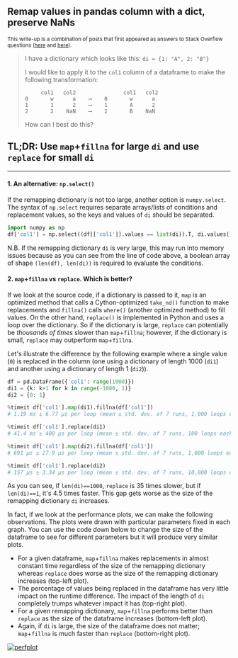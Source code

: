 ## Remap values in pandas column with a dict, preserve NaNs

<sup> This write-up is a combination of posts that first appeared as answers to Stack Overflow questions ([here](https://stackoverflow.com/a/75933438/19123103) and [here](https://stackoverflow.com/a/73436639/19123103)). </sup>


> I have a dictionary which looks like this: `di = {1: "A", 2: "B"}`
> 
> I would like to apply it to the `col1` column of a dataframe to make the following transformation:
> ```none
>      col1   col2               col1   col2
> 0       w      a    ⟶    0       w      a
> 1       1      2    ⟶    1       A      2
> 2       2    NaN    ⟶    2       B    NaN
> ```
> How can I best do this?


## TL;DR: Use `map`+`fillna` for large `di` and use `replace` for small `di`

---

#### 1. An alternative: `np.select()`

If the remapping dictionary is not too large, another option is `numpy.select`. The syntax of `np.select` requires separate arrays/lists of conditions and replacement values, so the keys and values of `di` should be separated.
```python
import numpy as np
df['col1'] = np.select((df[['col1']].values == list(di)).T, di.values(), df['col1'])
```
N.B. If the remapping dictionary `di` is very large, this may run into memory issues because as you can see from the line of code above, a boolean array of shape `(len(df), len(di))` is required to evaluate the conditions.

#### 2. `map`+`fillna` vs `replace`. Which is better?

If we look at the source code, if a dictionary is passed to it, `map` is an optimized method that calls a Cython-optimized `take_nd()` function to make replacements and `fillna()` calls `where()` (another optimized method) to fill values. On the other hand, `replace()` is implemented in Python and uses a loop over the dictionary. So if the dictionary is large, `replace` can potentially be _thousands of times_ slower than `map`+`fillna`; however, if the dictionary is small, `replace` may outperform `map`+`fillna`. 

Let's illustrate the difference by the following example where a single value (`0`) is replaced in the column (one using a dictionary of length 1000 (`di1`) and another using a dictionary of length 1 (`di2`)).
```python
df = pd.DataFrame({'col1': range(1000)})
di1 = {k: k+1 for k in range(-1000, 1)}
di2 = {0: 1}

%timeit df['col1'].map(di1).fillna(df['col1'])
# 1.19 ms ± 6.77 µs per loop (mean ± std. dev. of 7 runs, 1,000 loops each)

%timeit df['col1'].replace(di1)
# 41.4 ms ± 400 µs per loop (mean ± std. dev. of 7 runs, 100 loops each)

%timeit df['col1'].map(di2).fillna(df['col1'])
# 691 µs ± 27.9 µs per loop (mean ± std. dev. of 7 runs, 1,000 loops each)

%timeit df['col1'].replace(di2)
# 157 µs ± 3.34 µs per loop (mean ± std. dev. of 7 runs, 10,000 loops each)
```
As you can see, if `len(di)==1000`, `replace` is 35 times slower, but if `len(di)==1`, it's 4.5 times faster. This gap gets worse as the size of the remapping dictionary `di` increases.

In fact, if we look at the performance plots, we can make the following observations. The plots were drawn with particular parameters fixed in each graph. You can use the code down below to change the size of the dataframe to see for different parameters but it will produce very similar plots.

- For a given dataframe, `map`+`fillna` makes replacements in almost constant time regardless of the size of the remapping dictionary whereas `replace` does worse as the size of the remapping dictionary increases (top-left plot).
- The percentage of values being replaced in the dataframe has very little impact on the runtime difference. The impact of the length of `di` completely trumps whatever impact it has (top-right plot).
- For a given remapping dictionary, `map`+`fillna` performs better than `replace` as the size of the dataframe increases (bottom-left plot).
- Again, if `di` is large, the size of the dataframe does not matter; `map`+`fillna` is much faster than `replace` (bottom-right plot).

[![perfplot][1]][1]




  [1]: https://i.stack.imgur.com/1TzgG.png